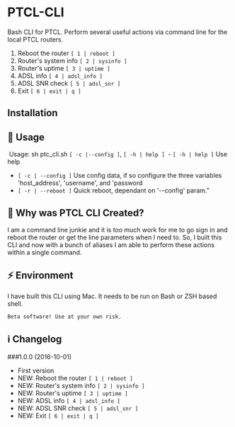 # PTCL-CLI
Bash CLI for PTCL. Perform several useful actions via command line for the local PTCL routers.

1. Reboot the router `[ 1 | reboot ]`
2. Router's system info `[ 2 | sysinfo ]`
3. Router's uptime `[ 3 | uptime ]`
4. ADSL info `[ 4 | adsl_info ]`
5. ADSL SNR check `[ 5 | adsl_snr ]`
6. Exit `[ 6 | exit | q ]`

## Installation


## 🙌 Usage 
️ Usage: sh ptc_cli.sh `[ -c |--config ]`, `[ -h | help ]`
️ - `[ -h | help ]` Use help
 - `[ -c | --config ]` Use config data, if so configure the three variables 'host_address', 'username', and 'password
 - `[ -r | --reboot ]` Quick reboot, dependant on '--config' param."

## 🤔 Why was PTCL CLI Created?
I am a command line junkie and it is too much work for me to go sign in and reboot the router or get the line parameters when I need to. So, I built this CLI and now with a bunch of aliases I am able to perform these actions within a single command.


## ⚡️ Environment
I have built this CLI using Mac. It needs to be run on Bash or ZSH based shell. 

`Beta software! Use at your own risk.`

## ℹ️ Changelog

###1.0.0 (2016-10-01)
- First version
- NEW: Reboot the router `[ 1 | reboot ]`
- NEW: Router's system info `[ 2 | sysinfo ]`
- NEW: Router's uptime `[ 3 | uptime ]`
- NEW: ADSL info `[ 4 | adsl_info ]`
- NEW: ADSL SNR check `[ 5 | adsl_snr ]`
- NEW: Exit `[ 6 | exit | q ]`
